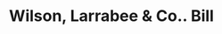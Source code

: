 ---
doi: 10.7916/D81V6S50
date_other: '1900'
date_other_textual: 1900-1905
form: printed ephemera
genre:
- Invoices
name:
- Wilson, Larrabee & Co.
object_in_context_url: https://biggert.cul.columbia.edu/items/view/ave_biggert_01801
subject_hierarchical_geographic:
- Boston, Massachusetts, United States
subject_name:
- Wilson, Larrabee & Co.
title: Wilson, Larrabee & Co.. Bill
sort_title: Wilson, Larrabee & Co.. Bill
call_number: ave_biggert_01801
coordinates:
- 42.35805555555556,-71.06361111111111
pid: ave_biggert_01801
identifiers: ave_biggert_01801
thumbnail: https://derivativo-1.library.columbia.edu/iiif/2/ldpd:490813/full/!256,256/0/native.jpg
permalink: /biggert/ave_biggert_01801/
layout: iiif-image-page
---